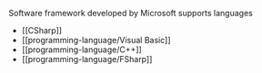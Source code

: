 Software framework developed by Microsoft supports languages
- [[CSharp]]
- [[programming-language/Visual Basic]]
- [[programming-language/C++]]
- [[programming-language/FSharp]]